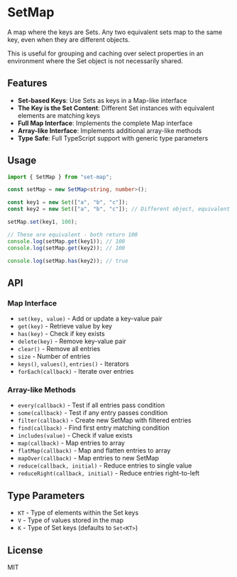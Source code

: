 # SetMap

A map where the keys are Sets. Any two equivalent sets map to the same key, even when they are different objects.

This is useful for grouping and caching over select properties in an environment where the Set object is not necessarily shared.

## Features

- **Set-based Keys**: Use Sets as keys in a Map-like interface
- **The Key is the Set Content**: Different Set instances with equivalent elements are matching keys
- **Full Map Interface**: Implements the complete Map interface
- **Array-like Interface**: Implements additional array-like methods
- **Type Safe**: Full TypeScript support with generic type parameters

## Usage

```typescript
import { SetMap } from "set-map";

const setMap = new SetMap<string, number>();

const key1 = new Set(["a", "b", "c"]);
const key2 = new Set(["a", "b", "c"]); // Different object, equivalent elements

setMap.set(key1, 100);

// These are equivalent - both return 100
console.log(setMap.get(key1)); // 100
console.log(setMap.get(key2)); // 100

console.log(setMap.has(key2)); // true
```

## API

### Map Interface

- `set(key, value)` - Add or update a key-value pair
- `get(key)` - Retrieve value by key
- `has(key)` - Check if key exists
- `delete(key)` - Remove key-value pair
- `clear()` - Remove all entries
- `size` - Number of entries
- `keys()`, `values()`, `entries()` - Iterators
- `forEach(callback)` - Iterate over entries

### Array-like Methods

- `every(callback)` - Test if all entries pass condition
- `some(callback)` - Test if any entry passes condition
- `filter(callback)` - Create new SetMap with filtered entries
- `find(callback)` - Find first entry matching condition
- `includes(value)` - Check if value exists
- `map(callback)` - Map entries to array
- `flatMap(callback)` - Map and flatten entries to array
- `mapOver(callback)` - Map entries to new SetMap
- `reduce(callback, initial)` - Reduce entries to single value
- `reduceRight(callback, initial)` - Reduce entries right-to-left

## Type Parameters

- `KT` - Type of elements within the Set keys
- `V` - Type of values stored in the map
- `K` - Type of Set keys (defaults to `Set<KT>`)

## License

MIT
